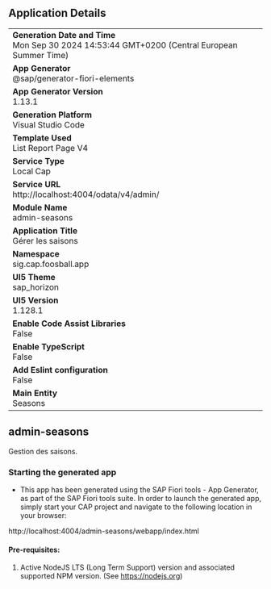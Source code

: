 ## Application Details
|               |
| ------------- |
|**Generation Date and Time**<br>Mon Sep 30 2024 14:53:44 GMT+0200 (Central European Summer Time)|
|**App Generator**<br>@sap/generator-fiori-elements|
|**App Generator Version**<br>1.13.1|
|**Generation Platform**<br>Visual Studio Code|
|**Template Used**<br>List Report Page V4|
|**Service Type**<br>Local Cap|
|**Service URL**<br>http://localhost:4004/odata/v4/admin/
|**Module Name**<br>admin-seasons|
|**Application Title**<br>Gérer les saisons|
|**Namespace**<br>sig.cap.foosball.app|
|**UI5 Theme**<br>sap_horizon|
|**UI5 Version**<br>1.128.1|
|**Enable Code Assist Libraries**<br>False|
|**Enable TypeScript**<br>False|
|**Add Eslint configuration**<br>False|
|**Main Entity**<br>Seasons|

## admin-seasons

Gestion des saisons.

### Starting the generated app

-   This app has been generated using the SAP Fiori tools - App Generator, as part of the SAP Fiori tools suite.  In order to launch the generated app, simply start your CAP project and navigate to the following location in your browser:

http://localhost:4004/admin-seasons/webapp/index.html

#### Pre-requisites:

1. Active NodeJS LTS (Long Term Support) version and associated supported NPM version.  (See https://nodejs.org)



